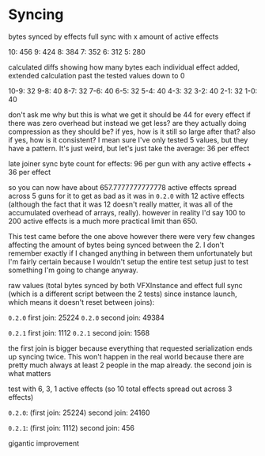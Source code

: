 
# Syncing

bytes synced by effects full sync with x amount of active effects

10: 456
9: 424
8: 384
7: 352
6: 312
5: 280

calculated diffs showing how many bytes each individual effect added, extended calculation past the tested values down to 0

10-9: 32
9-8: 40
8-7: 32
7-6: 40
6-5: 32
5-4: 40
4-3: 32
3-2: 40
2-1: 32
1-0: 40

don't ask me why but this is what we get
it should be 44 for every effect if there was zero overhead
but instead we get less?
are they actually doing compression as they should be?
if yes, how is it still so large after that?
also if yes, how is it consistent? I mean sure I've only tested 5 values, but they have a pattern.
It's just weird, but let's just take the average:
36 per effect

late joiner sync byte count for effects:
96 per gun with any active effects + 36 per effect

so you can now have about 657.7777777777778 active effects spread across 5 guns for it to get as bad as it was in `0.2.0` with 12 active effects (although the fact that it was 12 doesn't really matter, it was all of the accumulated overhead of arrays, really).
however in reality I'd say 100 to 200 active effects is a much more practical limit than 650.



This test came before the one above however there were very few changes affecting the amount of bytes being synced between the 2. I don't remember exactly if I changed anything in between them unfortunately but I'm fairly certain because I wouldn't setup the entire test setup just to test something I'm going to change anyway.

raw values (total bytes synced by both VFXInstance and effect full sync (which is a different script between the 2 tests) since instance launch, which means it doesn't reset between joins):

`0.2.0` first join: 25224
`0.2.0` second join: 49384

`0.2.1` first join: 1112
`0.2.1` second join: 1568


the first join is bigger because everything that requested serialization ends up syncing twice. This won't happen in the real world because there are pretty much always at least 2 people in the map already.
the second join is what matters

test with 6, 3, 1 active effects (so 10 total effects spread out across 3 effects)

`0.2.0`:
(first join: 25224)
second join: 24160

`0.2.1`:
(first join: 1112)
second join: 456

gigantic improvement

